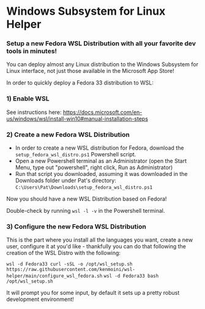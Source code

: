 # Windows Subsystem for Linux Helper
### Setup a new Fedora WSL Distribution with all your favorite dev tools in minutes!

You can deploy almost any Linux distribution to the Windows Subsystem for Linux interface, not just those available in the Microsoft App Store!

In order to quickly deploy a Fedora 33 distribution to WSL:

### 1) Enable WSL

See instructions here: https://docs.microsoft.com/en-us/windows/wsl/install-win10#manual-installation-steps

### 2) Create a new Fedora WSL Distribution

- In order to create a new WSL distribution for Fedora, download the `setup_fedora_wsl_distro.ps1` Powershell script.
- Open a new Powershell terminal as an Administrator (open the Start Menu, type out "powershell", right click, Run as Administrator)
- Run that script you downloaded, assuming it was downloaded in the Downloads folder under Pat's directory: `C:\Users\Pat\Downloads\setup_fedora_wsl_distro.ps1`

Now you should have a new WSL Distribution based on Fedora!

Double-check by running `wsl -l -v` in the Powershell terminal.

### 3) Configure the new Fedora WSL Distribution

This is the part where you install all the languages you want, create a new user, configure it at you'd like - thankfully you can do that following the creation of the WSL Distro with the following:

`wsl -d Fedora33 curl -sSL -o /opt/wsl_setup.sh https://raw.githubusercontent.com/kenmoini/wsl-helper/main/configure_wsl_fedora.sh`
`wsl -d Fedora33 bash /opt/wsl_setup.sh`

It will prompt you for some input, by default it sets up a pretty robust development environment!
